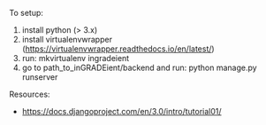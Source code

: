 To setup:

1. install python (> 3.x)
2. install virtualenvwrapper (https://virtualenvwrapper.readthedocs.io/en/latest/)
3. run: mkvirtualenv ingradeient
4. go to path_to_inGRADEient/backend and run: python manage.py runserver

Resources:
- https://docs.djangoproject.com/en/3.0/intro/tutorial01/
